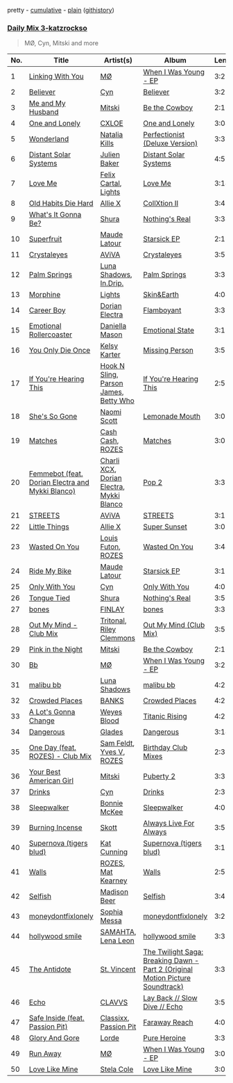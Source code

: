 pretty - [cumulative](https://github.com/catzs/spotify-playlist-archive/blob/master/playlists/cumulative/Daily%20Mix%203-katzrockso.md) - [plain](https://github.com/catzs/spotify-playlist-archive/blob/master/playlists/plain/37i9dQZF1E36ynxJ5AehAY) ([githistory](https://github.githistory.xyz/catzs/spotify-playlist-archive/blob/master/playlists/plain/37i9dQZF1E36ynxJ5AehAY))

### [Daily Mix 3-katzrockso](https://open.spotify.com/playlist/37i9dQZF1E36ynxJ5AehAY)

> MØ, Cyn, Mitski and more

| No. | Title | Artist(s) | Album | Length |
|---|---|---|---|---|
| 1 | [Linking With You](https://open.spotify.com/track/2jaoP56WJEz5mhfwJy6ZXR) | [MØ](https://open.spotify.com/artist/0bdfiayQAKewqEvaU6rXCv) | [When I Was Young - EP](https://open.spotify.com/album/67aZECTq3l8kjV7h8EFXCp) | 3:23 |
| 2 | [Believer](https://open.spotify.com/track/3Jxjb19MCQAygvyFeHs6TX) | [Cyn](https://open.spotify.com/artist/0lPhSdyfILTWuDUWJRyAk7) | [Believer](https://open.spotify.com/album/2Ptb5WqzJcHUfarjnljF79) | 3:23 |
| 3 | [Me and My Husband](https://open.spotify.com/track/5ErtQGRKEibK2WHaA729O8) | [Mitski](https://open.spotify.com/artist/2uYWxilOVlUdk4oV9DvwqK) | [Be the Cowboy](https://open.spotify.com/album/653wRjqO0GOZPQPcXpeAXD) | 2:17 |
| 4 | [One and Lonely](https://open.spotify.com/track/3D5XJZSaJG3imPilzjhqyP) | [CXLOE](https://open.spotify.com/artist/6M25WWmNO7wK1DnKmd3z6R) | [One and Lonely](https://open.spotify.com/album/6kTwjb4jYa8Wo4F3eIUdOP) | 3:04 |
| 5 | [Wonderland](https://open.spotify.com/track/7JQMw0ElNa32RFE55dlkMr) | [Natalia Kills](https://open.spotify.com/artist/6wdvERzX4CUCOXu6hSS95x) | [Perfectionist (Deluxe Version)](https://open.spotify.com/album/0NyW9P0v03NRw7UsWErMaP) | 3:31 |
| 6 | [Distant Solar Systems](https://open.spotify.com/track/2e35zNPVVXAWBI0AkV98Ro) | [Julien Baker](https://open.spotify.com/artist/12zbUHbPHL5DGuJtiUfsip) | [Distant Solar Systems](https://open.spotify.com/album/6qDxwnHlnC6jP5kdqQR2bj) | 4:59 |
| 7 | [Love Me](https://open.spotify.com/track/53hNIcq8OLj9OUNvQ4ulFM) | [Felix Cartal](https://open.spotify.com/artist/6roDXEmZ6AARdOUv6x5U2v), [Lights](https://open.spotify.com/artist/5pdyjBIaY5o1yOyexGIUc6) | [Love Me](https://open.spotify.com/album/61v9VKrjIIoWWJD2tdVR4J) | 3:14 |
| 8 | [Old Habits Die Hard](https://open.spotify.com/track/4t5Kh63jqmLziFH9ez6UGo) | [Allie X](https://open.spotify.com/artist/0wnYgCeP013HkKoOyC5V32) | [CollXtion II](https://open.spotify.com/album/3JL1FetkKuCnHzDLkVPcCg) | 3:41 |
| 9 | [What's It Gonna Be?](https://open.spotify.com/track/1Jb8fejyUddXtl2JKAEFmQ) | [Shura](https://open.spotify.com/artist/1qpR5mURxk3d8f6mww6uKT) | [Nothing's Real](https://open.spotify.com/album/2igeHhP9UZ7ko10H1K0DbP) | 3:34 |
| 10 | [Superfruit](https://open.spotify.com/track/7dxV35bq0nx0s4cgZR67ZT) | [Maude Latour](https://open.spotify.com/artist/3MNLhvqJkWsO6tcjY9ps62) | [Starsick EP](https://open.spotify.com/album/4gvye7Qe1nFbYH8eSc8PGl) | 2:18 |
| 11 | [Crystaleyes](https://open.spotify.com/track/0f9zSHJuc2s6tYoB5LZgpi) | [AViVA](https://open.spotify.com/artist/50tDsT4wwq8FCMJNkn1D67) | [Crystaleyes](https://open.spotify.com/album/1QFb7Ewu4LUuvyWpAl405U) | 3:59 |
| 12 | [Palm Springs](https://open.spotify.com/track/2Cu4iTGw5HMUlfgcw5VIo2) | [Luna Shadows](https://open.spotify.com/artist/55SUpsj027epu8yi663EKZ), [In.Drip.](https://open.spotify.com/artist/5H0xzRxtN2p24OVZZx3hFu) | [Palm Springs](https://open.spotify.com/album/5c9nIoblTMDtJ4OMsvo2SV) | 3:30 |
| 13 | [Morphine](https://open.spotify.com/track/6Hu75nsCG5WrMRqSyOMF7E) | [Lights](https://open.spotify.com/artist/5pdyjBIaY5o1yOyexGIUc6) | [Skin&Earth](https://open.spotify.com/album/2mIXb9B938B1rel6OaRrrZ) | 4:04 |
| 14 | [Career Boy](https://open.spotify.com/track/7iDNyK13DY5SCtr1IPp1iZ) | [Dorian Electra](https://open.spotify.com/artist/202HZzqKvPsMHcbwnDZx7u) | [Flamboyant](https://open.spotify.com/album/4svcCm5yRZtKE0tXn4n1cn) | 3:37 |
| 15 | [Emotional Rollercoaster](https://open.spotify.com/track/6vgDOv6of0HPpfnAZzVmrN) | [Daniella Mason](https://open.spotify.com/artist/2VJxb44nmZ4ECXBZFV1HBi) | [Emotional State](https://open.spotify.com/album/20kGRpKvUCSnN0VnORQp8s) | 3:17 |
| 16 | [You Only Die Once](https://open.spotify.com/track/13We7uQnfgZgEm2yVnXrVW) | [Kelsy Karter](https://open.spotify.com/artist/2mAAO54PkHr3NjdlRpzEDl) | [Missing Person](https://open.spotify.com/album/4dDRscWeWjAJ4WtlcsRDEW) | 3:57 |
| 17 | [If You're Hearing This](https://open.spotify.com/track/1aJ1xeEQ1ivKGnTeuYolJk) | [Hook N Sling](https://open.spotify.com/artist/3iN9k8uvm4WrgdlOigOH8D), [Parson James](https://open.spotify.com/artist/48sLioddyaXkuhyHXSkpsB), [Betty Who](https://open.spotify.com/artist/0t3QQl52F463sxGXb1ckhB) | [If You're Hearing This](https://open.spotify.com/album/2yOjy8vG8Tp7bVByZSLNcJ) | 2:53 |
| 18 | [She's So Gone](https://open.spotify.com/track/4DTrKnvkHtwQN6kBu4XXIF) | [Naomi Scott](https://open.spotify.com/artist/2Zi3RrdQqk63Xj0914STkS) | [Lemonade Mouth](https://open.spotify.com/album/6Vsml6sziVKBHxbMEp5wgQ) | 3:06 |
| 19 | [Matches](https://open.spotify.com/track/7nwGvxqSrgAuty1tlPGCFz) | [Cash Cash](https://open.spotify.com/artist/1LOB7jTeEV14pHai6EXSzF), [ROZES](https://open.spotify.com/artist/6jsjhAEteAlY0vCiLvMLBA) | [Matches](https://open.spotify.com/album/7AkKHgxhTKZm8cdJ7V0Aq6) | 3:07 |
| 20 | [Femmebot (feat. Dorian Electra and Mykki Blanco)](https://open.spotify.com/track/1qZuf7zgRHKgfSijGm2CTy) | [Charli XCX](https://open.spotify.com/artist/25uiPmTg16RbhZWAqwLBy5), [Dorian Electra](https://open.spotify.com/artist/202HZzqKvPsMHcbwnDZx7u), [Mykki Blanco](https://open.spotify.com/artist/2tSv9mEQSuNVMGr9qjYfkr) | [Pop 2](https://open.spotify.com/album/2HIwUmdxEl7SeWa1ndH5wC) | 3:38 |
| 21 | [STREETS](https://open.spotify.com/track/3jUa7iCPlVlVqpPQeESdTa) | [AViVA](https://open.spotify.com/artist/50tDsT4wwq8FCMJNkn1D67) | [STREETS](https://open.spotify.com/album/7FyH1cnKWrdczZO0Jjxg13) | 3:19 |
| 22 | [Little Things](https://open.spotify.com/track/6zWhMT3KpLOQ8eHQjiR7UO) | [Allie X](https://open.spotify.com/artist/0wnYgCeP013HkKoOyC5V32) | [Super Sunset](https://open.spotify.com/album/52266yLMFfzAry9Xp0r9IK) | 3:08 |
| 23 | [Wasted On You](https://open.spotify.com/track/4Qt4z5raRM4riRPtU55uAs) | [Louis Futon](https://open.spotify.com/artist/79ffq2PHS5TDmgnHhAyudW), [ROZES](https://open.spotify.com/artist/6jsjhAEteAlY0vCiLvMLBA) | [Wasted On You](https://open.spotify.com/album/0zpBqmibTypYQok5jd0ahu) | 3:44 |
| 24 | [Ride My Bike](https://open.spotify.com/track/77IiJTsvusdlhdnCx5VHqr) | [Maude Latour](https://open.spotify.com/artist/3MNLhvqJkWsO6tcjY9ps62) | [Starsick EP](https://open.spotify.com/album/4gvye7Qe1nFbYH8eSc8PGl) | 3:15 |
| 25 | [Only With You](https://open.spotify.com/track/6fCIDoJtoSgYbPb7Pe1lQ0) | [Cyn](https://open.spotify.com/artist/0lPhSdyfILTWuDUWJRyAk7) | [Only With You](https://open.spotify.com/album/2wCrCj3a1CfYi8TQm6YxxV) | 4:02 |
| 26 | [Tongue Tied](https://open.spotify.com/track/40YOT4Eghb1guHKkqHlzRA) | [Shura](https://open.spotify.com/artist/1qpR5mURxk3d8f6mww6uKT) | [Nothing's Real](https://open.spotify.com/album/2igeHhP9UZ7ko10H1K0DbP) | 3:50 |
| 27 | [bones](https://open.spotify.com/track/5aZ1ZCYA1vdDWj7HeJoiWt) | [FINLAY](https://open.spotify.com/artist/2pAjU5iA2LSqy1junlcA6P) | [bones](https://open.spotify.com/album/7AtbkI0S92OzE6tdSR9KG2) | 3:33 |
| 28 | [Out My Mind - Club Mix](https://open.spotify.com/track/42WcQsp5bHnY28l517xjfd) | [Tritonal](https://open.spotify.com/artist/521qvhdobR0GzhvU6TFw76), [Riley Clemmons](https://open.spotify.com/artist/7yZC6AEhvCD5NFR8yDUxCG) | [Out My Mind (Club Mix)](https://open.spotify.com/album/01YRHqLr7VrdfKBMdnqal4) | 3:59 |
| 29 | [Pink in the Night](https://open.spotify.com/track/5Yb82JrDj09gQHQtjWgYYo) | [Mitski](https://open.spotify.com/artist/2uYWxilOVlUdk4oV9DvwqK) | [Be the Cowboy](https://open.spotify.com/album/653wRjqO0GOZPQPcXpeAXD) | 2:16 |
| 30 | [Bb](https://open.spotify.com/track/5D8bhinWH9XyqIBsyOVNUM) | [MØ](https://open.spotify.com/artist/0bdfiayQAKewqEvaU6rXCv) | [When I Was Young - EP](https://open.spotify.com/album/67aZECTq3l8kjV7h8EFXCp) | 3:22 |
| 31 | [malibu bb](https://open.spotify.com/track/3BzEugY0QQIzNhW8yf9IBE) | [Luna Shadows](https://open.spotify.com/artist/55SUpsj027epu8yi663EKZ) | [malibu bb](https://open.spotify.com/album/1lQUE8ILjTQK9jF20rSzNc) | 4:25 |
| 32 | [Crowded Places](https://open.spotify.com/track/6kNMg11e0ApnTmExdayfA1) | [BANKS](https://open.spotify.com/artist/2xe8IXgCTpwHE3eA9hTs4n) | [Crowded Places](https://open.spotify.com/album/5kBfpqZQEERHLnFCDGoX9D) | 4:22 |
| 33 | [A Lot's Gonna Change](https://open.spotify.com/track/5wN3b5AtoOFVCoQW0ldhGD) | [Weyes Blood](https://open.spotify.com/artist/3Uqu1mEdkUJxPe7s31n1M9) | [Titanic Rising](https://open.spotify.com/album/53VKICyqCf91sVkTdFrzKX) | 4:21 |
| 34 | [Dangerous](https://open.spotify.com/track/5tPVk414MNG1cNfGjJs1Jr) | [Glades](https://open.spotify.com/artist/14rP13jdQNgQvuPA2AkBgm) | [Dangerous](https://open.spotify.com/album/6BjSaOVrVoNYWtGTWFefGn) | 3:14 |
| 35 | [One Day (feat. ROZES) - Club Mix](https://open.spotify.com/track/5PCUiWBWdzS2BGYLGh7QaQ) | [Sam Feldt](https://open.spotify.com/artist/20gsENnposVs2I4rQ5kvrf), [Yves V](https://open.spotify.com/artist/47BEc2RoW53owMyxacXWdV), [ROZES](https://open.spotify.com/artist/6jsjhAEteAlY0vCiLvMLBA) | [Birthday Club Mixes](https://open.spotify.com/album/1mnZUsumiPlMKQBywSlH8l) | 2:35 |
| 36 | [Your Best American Girl](https://open.spotify.com/track/172rW45GEnGoJUuWfm1drt) | [Mitski](https://open.spotify.com/artist/2uYWxilOVlUdk4oV9DvwqK) | [Puberty 2](https://open.spotify.com/album/16i5KnBjWgUtwOO7sVMnJB) | 3:32 |
| 37 | [Drinks](https://open.spotify.com/track/7c2ag2Q4vhJyjDANataJj2) | [Cyn](https://open.spotify.com/artist/0lPhSdyfILTWuDUWJRyAk7) | [Drinks](https://open.spotify.com/album/6JOAYeMZPAV5liS4RlUA0b) | 2:30 |
| 38 | [Sleepwalker](https://open.spotify.com/track/6seGvkMfdL1IumHNmYPCGt) | [Bonnie McKee](https://open.spotify.com/artist/7dtJROxWQe3fxxF5t7o67N) | [Sleepwalker](https://open.spotify.com/album/18nKDFFE9Kh5EGQz9z39xY) | 4:01 |
| 39 | [Burning Incense](https://open.spotify.com/track/5IUOyJtR1K3O7gaa2JKQL5) | [Skott](https://open.spotify.com/artist/6J3RPKUwZlKMzh3vWa9wPc) | [Always Live For Always](https://open.spotify.com/album/3GLDz8xkfr46gEY6ZU3psb) | 3:55 |
| 40 | [Supernova (tigers blud)](https://open.spotify.com/track/2jDSHreIfrzWbfPFVMw9P1) | [Kat Cunning](https://open.spotify.com/artist/0THdxk7bYWo6wciF1gInBK) | [Supernova (tigers blud)](https://open.spotify.com/album/6UwPipSpSUtEVbSUVkCvva) | 3:16 |
| 41 | [Walls](https://open.spotify.com/track/3bLTfesBtvRY26aKY1NZvW) | [ROZES](https://open.spotify.com/artist/6jsjhAEteAlY0vCiLvMLBA), [Mat Kearney](https://open.spotify.com/artist/2NQEwAVHBNcI0tGMLlWwF1) | [Walls](https://open.spotify.com/album/0hT9PIsP5Rm4qzx1D6Rj3A) | 2:52 |
| 42 | [Selfish](https://open.spotify.com/track/4PV0uE5pZSh44E3NqNNDEH) | [Madison Beer](https://open.spotify.com/artist/2kRfqPViCqYdSGhYSM9R0Q) | [Selfish](https://open.spotify.com/album/5oGJKFb3M2At4rwLBDFlTP) | 3:43 |
| 43 | [moneydontfixlonely](https://open.spotify.com/track/35osKSAsV8WsOb80tb3Eex) | [Sophia Messa](https://open.spotify.com/artist/4EtJmdsecF1RlU8cOo6BBR) | [moneydontfixlonely](https://open.spotify.com/album/2kzdkDvawndpP52GKbiLAd) | 3:26 |
| 44 | [hollywood smile](https://open.spotify.com/track/5VjpXCAPA5GNtFypav9lpU) | [SAMAHTA](https://open.spotify.com/artist/1cxgK9QATO1nSr8GqcjoA1), [Lena Leon](https://open.spotify.com/artist/0izKfMblL8LX6Bv2wG3Cy7) | [hollywood smile](https://open.spotify.com/album/1YALV5F0ci0xz5ZS3XvfEd) | 3:36 |
| 45 | [The Antidote](https://open.spotify.com/track/2rKP4A3wm8b5zLFyqSXCMY) | [St. Vincent](https://open.spotify.com/artist/7bcbShaqKdcyjnmv4Ix8j6) | [The Twilight Saga: Breaking Dawn - Part 2 (Original Motion Picture Soundtrack)](https://open.spotify.com/album/6lJrqUXdCpEINx1fi5EqMa) | 3:39 |
| 46 | [Echo](https://open.spotify.com/track/68nrZHUcnSjq2JKYxnBLao) | [CLAVVS](https://open.spotify.com/artist/2JcWOIfDeHESCg42COyDy1) | [Lay Back // Slow Dive // Echo](https://open.spotify.com/album/6FPyukhjmMcGoSFs2q4XIc) | 3:57 |
| 47 | [Safe Inside (feat. Passion Pit)](https://open.spotify.com/track/4os8YMgQAg1qRjp96At3Fo) | [Classixx](https://open.spotify.com/artist/0vUTfcBDZZo2OUQJci5UNZ), [Passion Pit](https://open.spotify.com/artist/7gjAu1qr5C2grXeQFFOGeh) | [Faraway Reach](https://open.spotify.com/album/0PkKDAbWJUEF5JKFue1YnU) | 4:03 |
| 48 | [Glory And Gore](https://open.spotify.com/track/60jI0JgMLLj1VggHJVhtRs) | [Lorde](https://open.spotify.com/artist/163tK9Wjr9P9DmM0AVK7lm) | [Pure Heroine](https://open.spotify.com/album/0rmhjUgoVa17LZuS8xWQ3v) | 3:30 |
| 49 | [Run Away](https://open.spotify.com/track/3vtSvKUHdwAynIE3xjwDnZ) | [MØ](https://open.spotify.com/artist/0bdfiayQAKewqEvaU6rXCv) | [When I Was Young - EP](https://open.spotify.com/album/67aZECTq3l8kjV7h8EFXCp) | 3:05 |
| 50 | [Love Like Mine](https://open.spotify.com/track/77qTofvKEVEcG49lhRhii4) | [Stela Cole](https://open.spotify.com/artist/1PlWf6idMAz65Luiq6aOY9) | [Love Like Mine](https://open.spotify.com/album/5E8K2D0OQBBooehioLmg1F) | 3:08 |